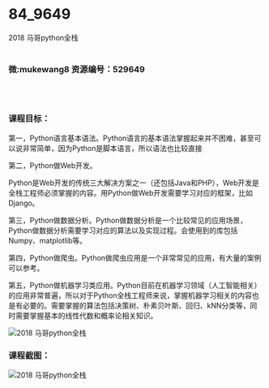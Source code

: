 # 84_9649
2018 马哥python全栈
<br/></br>
<h3>微:mukewang8 资源编号：529649</h3>
<br/></br>
<h3>课程目标：</h3>
<p>第一，Python语言基本语法。Python语言的基本语法掌握起来并不困难，甚至可以说非常简单，因为Python是脚本语言，所以语法也比较直接</p>
<p>第二，Python做Web开发。</p>
<p>Python是Web开发的传统三大解决方案之一（还包括Java和PHP），Web开发是全栈工程师必须掌握的内容。用Python做Web开发需要学习对应的框架，比如Django。</p>
<p>第三，Python做数据分析。Python做数据分析是一个比较常见的应用场景，Python做数据分析需要学习对应的算法以及实现过程。会使用到的库包括Numpy、matplotlib等。</p>
<p>第四，Python做爬虫。Python做爬虫应用是一个非常常见的应用，有大量的案例可以参考。</p>
<p>第五，Python做机器学习类应用。Python目前在机器学习领域（人工智能相关）的应用非常普遍，所以对于Python全栈工程师来说，掌握机器学习相关的内容也是有必要的。需要掌握的算法包括决策树、朴素贝叶斯、回归、kNN分类等，同时需要掌握基本的线性代数和概率论相关知识。</p>
<p><img src="https://www.ko996.com/wp-content/uploads/img/2019/12/1-45-300x160.png" alt="2018 马哥python全栈"></p>
<h3>课程截图：</h3>
<p><img src="https://www.ko996.com/wp-content/uploads/img/2019/12/2-10.png" alt="2018 马哥python全栈"></p>
